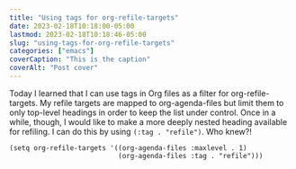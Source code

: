 ```yaml
---
title: "Using tags for org-refile-targets"
date: 2023-02-18T10:18:00-05:00
lastmod: 2023-02-18T10:18:46-05:00
slug: "using-tags-for-org-refile-targets"
categories: ["emacs"]
coverCaption: "This is the caption"
coverAlt: "Post cover"
---
```


Today I learned that I can use tags in Org files as a filter for org-refile-targets. My refile targets are mapped to org-agenda-files but limit them to only top-level headings in order to keep the list under control. Once in a while, though, I would like to make a more deeply nested heading available for refiling. I can do this by using `(:tag . "refile")`. Who knew?!

```emacs-lisp
(setq org-refile-targets '((org-agenda-files :maxlevel . 1)
                           (org-agenda-files :tag . "refile")))
```


[//]: # "Exported with love from a post written in Org mode"
[//]: # "- https://github.com/kaushalmodi/ox-hugo"
